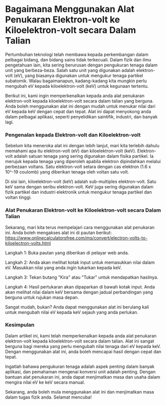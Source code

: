 Bagaimana Menggunakan Alat Penukaran Elektron-volt ke Kiloelektron-volt secara Dalam Talian
===========================================================================================

Pertumbuhan teknologi telah membawa kepada perkembangan dalam pelbagai bidang, dan bidang sains tidak terkecuali. Dalam fizik dan ilmu pengetahuan lain, kita sering berurusan dengan pengukuran tenaga dalam unit yang berbeza-beza. Salah satu unit yang digunakan adalah elektron-volt (eV), yang biasanya digunakan untuk mengukur tenaga partikel subatomik. Walau bagaimanapun, kadang-kadang kita mungkin perlu mengubah eV kepada kiloelektron-volt (keV) untuk kegunaan tertentu.

Berikut ini, kami ingin memperkenalkan kepada anda alat penukaran elektron-volt kepada kiloelektron-volt secara dalam talian yang berguna. Anda boleh menggunakan alat ini dengan mudah untuk menukar nilai dari eV kepada keV dengan cepat dan tepat. Alat ini dapat menyokong anda dalam pelbagai aplikasi, seperti penyelidikan saintifik, industri, dan banyak lagi.

### Pengenalan kepada Elektron-volt dan Kiloelektron-volt

Sebelum kita meneroka alat ini dengan lebih lanjut, mari kita terlebih dahulu memahami apa itu elektron-volt (eV) dan kiloelektron-volt (keV). Elektron-volt adalah satuan tenaga yang sering digunakan dalam fisika partikel. Ia merujuk kepada tenaga yang diperoleh apabila elektron dipindahkan melalui perbezaan voltans. Satu elektron-volt setara dengan cas elektron (1.6 x 10^-19 coulomb) yang diberikan tenaga oleh voltan satu volt.

Di sisi lain, kiloelektron-volt (keV) adalah sub-multiples elektron-volt. Satu keV sama dengan seribu elektron-volt. KeV juga sering digunakan dalam fizik partikel dan industri elektronik untuk mengukur tenaga partikel dan voltan tinggi.

### Alat Penukaran Elektron-volt ke Kiloelektron-volt secara Dalam Talian

Sekarang, mari kita terus mempelajari cara menggunakan alat penukaran ini. Anda boleh mengakses alat ini di pautan berikut: <https://www.onlinecalculatorsfree.com/ms/convert/electron-volts-to-kiloelectron-volts.html>

Langkah 1: Buka pautan yang diberikan di pelayar web anda.

Langkah 2: Anda akan melihat kotak input untuk memasukkan nilai dalam eV. Masukkan nilai yang anda ingin tukarkan kepada keV.

Langkah 3: Tekan butang "Kira" atau "Tukar" untuk mendapatkan hasilnya.

Langkah 4: Hasil pertukaran akan dipaparkan di bawah kotak input. Anda akan melihat nilai dalam keV bersama dengan jadual perbandingan yang berguna untuk rujukan masa depan.

Sangat mudah, bukan? Anda dapat menggunakan alat ini berulang kali untuk mengubah nilai eV kepada keV sejauh yang anda perlukan.

### Kesimpulan

Dalam artikel ini, kami telah memperkenalkan kepada anda alat penukaran elektron-volt kepada kiloelektron-volt secara dalam talian. Alat ini sangat berguna bagi mereka yang perlu mengubah nilai tenaga dari eV kepada keV. Dengan menggunakan alat ini, anda boleh mencapai hasil dengan cepat dan tepat.

Ingatlah bahawa pengukuran tenaga adalah aspek penting dalam banyak aplikasi, dan pemahaman mengenai konversi unit adalah penting. Dengan bantuan alat penukaran ini, anda dapat menjimatkan masa dan usaha dalam mengira nilai eV ke keV secara manual.

Sekarang, anda boleh mula menggunakan alat ini dan menjimatkan masa dalam tugas fizik anda. Selamat mencuba!